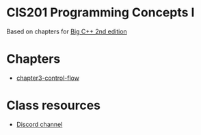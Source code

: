 # CIS201 Programming Concepts I

Based on chapters for [Big C++ 2nd edition](https://www.wiley.com/en-us/Big+C%2B%2B%2C+2nd+Edition-p-9780470383285)

# Chapters
- [chapter3-control-flow](./chapter3-control-flow)

# Class resources
- [Discord channel](https://discordapp.com/channels/293440921712721920/352098493361291266)
